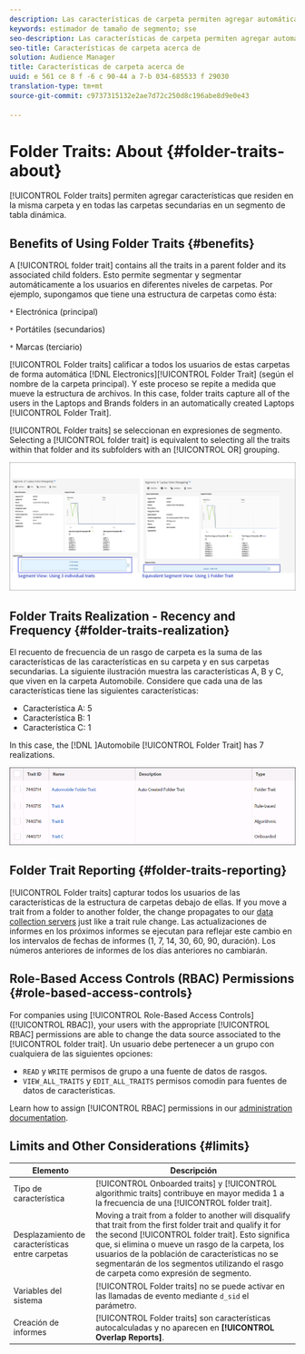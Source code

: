 ```yaml
---
description: Las características de carpeta permiten agregar automáticamente características que residen en la misma carpeta y en todas las carpetas secundarias en un segmento de tabla dinámica.
keywords: estimador de tamaño de segmento; sse
seo-description: Las características de carpeta permiten agregar automáticamente características que residen en la misma carpeta y en todas las carpetas secundarias en un segmento de tabla dinámica.
seo-title: Características de carpeta acerca de
solution: Audience Manager
title: Características de carpeta acerca de
uuid: e 561 ce 8 f -6 c 90-44 a 7-b 034-685533 f 29030
translation-type: tm+mt
source-git-commit: c9737315132e2ae7d72c250d8c196abe8d9e0e43

---
```



# Folder Traits: About {#folder-traits-about}

[!UICONTROL Folder traits] permiten agregar características que residen en la misma carpeta y en todas las carpetas secundarias en un segmento de tabla dinámica.

## Benefits of Using Folder Traits {#benefits}

A [!UICONTROL folder trait] contains all the traits in a parent folder and its associated child folders. Esto permite segmentar y segmentar automáticamente a los usuarios en diferentes niveles de carpetas. Por ejemplo, supongamos que tiene una estructura de carpetas como ésta:

`*` Electrónica (principal)

`*` Portátiles (secundarios)

`*` Marcas (terciario)

[!UICONTROL Folder traits] calificar a todos los usuarios de estas carpetas de forma automática [!DNL Electronics][!UICONTROL Folder Trait] (según el nombre de la carpeta principal). Y este proceso se repite a medida que mueve la estructura de archivos. In this case, folder traits capture all of the users in the Laptops and Brands folders in an automatically created Laptops [!UICONTROL Folder Trait].

[!UICONTROL Folder traits] se seleccionan en expresiones de segmento. Selecting a [!UICONTROL folder trait] is equivalent to selecting all the traits within that folder and its subfolders with an [!UICONTROL OR] grouping.

![](assets/folder-traits-compare-border.jpg)

## Folder Traits Realization - Recency and Frequency {#folder-traits-realization}

El recuento de frecuencia de un rasgo de carpeta es la suma de las características de las características en su carpeta y en sus carpetas secundarias. La siguiente ilustración muestra las características A, B y C, que viven en la carpeta Automobile. Considere que cada una de las características tiene las siguientes características:

* Característica A: 5
* Característica B: 1
* Característica C: 1

In this case, the [!DNL ]Automobile [!UICONTROL Folder Trait] has 7 realizations.

![](assets/folder_traits_rollup_border.png)

## Folder Trait Reporting {#folder-traits-reporting}

[!UICONTROL Folder traits] capturar todos los usuarios de las características de la estructura de carpetas debajo de ellas. If you move a trait from a folder to another folder, the change propagates to our [data collection servers](../../reference/system-components/components-data-collection.md) just like a trait rule change. Las actualizaciones de informes en los próximos informes se ejecutan para reflejar este cambio en los intervalos de fechas de informes (1, 7, 14, 30, 60, 90, duración). Los números anteriores de informes de los días anteriores no cambiarán.

## Role-Based Access Controls (RBAC) Permissions {#role-based-access-controls}

For companies using [!UICONTROL Role-Based Access Controls] ([!UICONTROL RBAC]), your users with the appropriate [!UICONTROL RBAC] permissions are able to change the data source associated to the [!UICONTROL folder trait]. Un usuario debe pertenecer a un grupo con cualquiera de las siguientes opciones:

* `READ` y `WRITE` permisos de grupo a una fuente de datos de rasgos.
* `VIEW_ALL_TRAITS` y `EDIT_ALL_TRAITS` permisos comodín para fuentes de datos de características.

Learn how to assign [!UICONTROL RBAC] permissions in our [administration documentation](../../features/administration/administration-overview.md#create-group).

## Limits and Other Considerations {#limits}

| Elemento | Descripción |
|---|---|
| Tipo de característica | [!UICONTROL Onboarded traits] y [!UICONTROL algorithmic traits] contribuye en mayor medida 1 a la frecuencia de una [!UICONTROL folder trait]. |
| Desplazamiento de características entre carpetas | Moving a trait from a folder to another will disqualify that trait from the first folder trait and qualify it for the second [!UICONTROL folder trait]. Esto significa que, si elimina o mueve un rasgo de la carpeta, los usuarios de la población de características no se segmentarán de los segmentos utilizando el rasgo de carpeta como expresión de segmento. |
| Variables del sistema | [!UICONTROL Folder traits] no se puede activar en las llamadas de evento mediante `d_sid` el parámetro. |
| Creación de informes | [!UICONTROL Folder traits] son características autocalculadas y no aparecen en **[!UICONTROL Overlap Reports]**. |